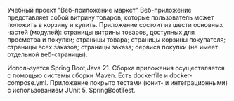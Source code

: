 Учебный проект "Веб-приложение маркет"
Веб-приложение представляет собой витрину товаров, которые пользователь может положить в корзину и купить.
Приложение состоит из шести основных частей (модулей): страницы витрины товаров, доступных для просмотра и покупки; страницы товара; страницы корзины покупателя; страницы всех заказов; страницы заказа; сервиса покупки (не имеет отдельной веб-страницы).

Используется Spring Boot,Java 21.
Сборка приложения осуществляется с помощью системы сборки Maven. 
Есть dockerfile и docker-compose.yml.
Приложение покрыто тестами (юнит- и интеграционными) с использованием JUnit 5, SpringBootTest.

